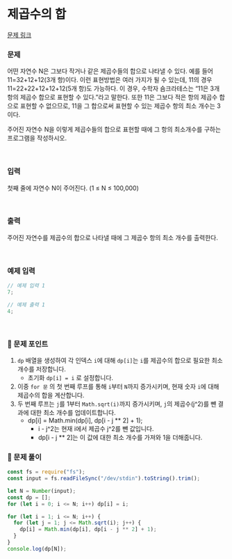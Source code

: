 # 제곱수의 합

[문제 링크](https://www.acmicpc.net/problem/1699)

### 문제

어떤 자연수 N은 그보다 작거나 같은 제곱수들의 합으로 나타낼 수 있다. 예를 들어 11=32+12+12(3개 항)이다. 이런 표현방법은 여러 가지가 될 수 있는데, 11의 경우 11=22+22+12+12+12(5개 항)도 가능하다. 이 경우, 수학자 숌크라테스는 “11은 3개 항의 제곱수 합으로 표현할 수 있다.”라고 말한다. 또한 11은 그보다 적은 항의 제곱수 합으로 표현할 수 없으므로, 11을 그 합으로써 표현할 수 있는 제곱수 항의 최소 개수는 3이다.

주어진 자연수 N을 이렇게 제곱수들의 합으로 표현할 때에 그 항의 최소개수를 구하는 프로그램을 작성하시오.

<br/>

### 입력

첫째 줄에 자연수 N이 주어진다. (1 ≤ N ≤ 100,000)

<br/>

### 출력

주어진 자연수를 제곱수의 합으로 나타낼 때에 그 제곱수 항의 최소 개수를 출력한다.

<br/>

### 예제 입력

```jsx
// 예제 입력 1
7;

// 예제 출력 1
4;
```

<br/>

### 📕 문제 포인트

1. `dp` 배열을 생성하여 각 인덱스 `i`에 대해 `dp[i]`는 `i`를 제곱수의 합으로 필요한 최소 개수를 저장합니다.
   - 초기화 `dp[i] = i` 로 설정합니다.
2. 이중 `for 문` 의 첫 번째 루프를 통해 `i`부터 `N`까지 증가시키며, 현재 숫자 `i`에 대해 제곱수의 합을 계산합니다.
3. 두 번째 루프는 `j`를 1부터 `Math.sqrt(i)`까지 증가시키며, `j`의 제곱수(j^2)를 뺀 결과에 대한 최소 개수를 업데이트합니다.
   - dp[i] = Math.min(dp[i], dp[i - j ** 2] + 1);
     - i - j^2는 현재 i에서 제곱수 j^2를 뺀 값입니다.
     - dp[i - j ** 2]는 이 값에 대한 최소 개수를 가져와 1을 더해줍니다.

### 📝 문제 풀이

```js
const fs = require("fs");
const input = fs.readFileSync("/dev/stdin").toString().trim();

let N = Number(input);
const dp = [];
for (let i = 0; i <= N; i++) dp[i] = i;

for (let i = 1; i <= N; i++) {
  for (let j = 1; j <= Math.sqrt(i); j++) {
    dp[i] = Math.min(dp[i], dp[i - j ** 2] + 1);
  }
}
console.log(dp[N]);
```
